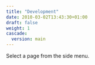 ```yaml
---
title: "Development"
date: 2010-03-02T13:43:30+01:00
draft: false
weight: 1
cascade:
  version: main
---
```


Select a page from the side menu.

